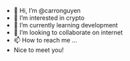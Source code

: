 - 👋 Hi, I’m @carronguyen
- 👀 I’m interested in crypto
- 🌱 I’m currently learning development
- 💞️ I’m looking to collaborate on internet
- 📫 How to reach me ...
- Nice to meet you!
<!---
carronguyen/carronguyen is a ✨ special ✨ repository because its `README.md` (this file) appears on your GitHub profile.
You can click the Preview link to take a look at your changes.
--->
